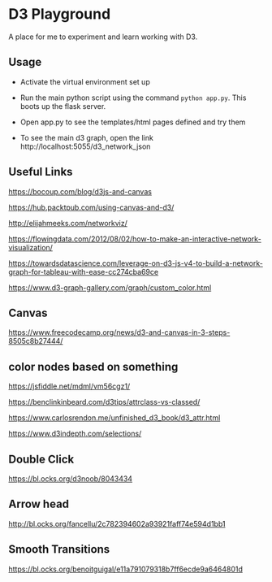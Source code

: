 # D3 Playground

A place for me to experiment and learn working with D3.



## Usage

- Activate the virtual environment set up

- Run the main python script using the command ```python app.py```. This boots up the flask server.
- Open app.py to see the templates/html pages defined and try them
- To see the main d3 graph, open the link  http://localhost:5055/d3_network_json



## Useful Links

https://bocoup.com/blog/d3js-and-canvas

https://hub.packtpub.com/using-canvas-and-d3/

http://elijahmeeks.com/networkviz/



https://flowingdata.com/2012/08/02/how-to-make-an-interactive-network-visualization/

https://towardsdatascience.com/leverage-on-d3-js-v4-to-build-a-network-graph-for-tableau-with-ease-cc274cba69ce

https://www.d3-graph-gallery.com/graph/custom_color.html

## Canvas

https://www.freecodecamp.org/news/d3-and-canvas-in-3-steps-8505c8b27444/

## color nodes based on something

https://jsfiddle.net/mdml/vm56cgz1/



https://benclinkinbeard.com/d3tips/attrclass-vs-classed/

https://www.carlosrendon.me/unfinished_d3_book/d3_attr.html

https://www.d3indepth.com/selections/



## Double Click

https://bl.ocks.org/d3noob/8043434



## Arrow head

http://bl.ocks.org/fancellu/2c782394602a93921faff74e594d1bb1



## Smooth Transitions

https://bl.ocks.org/benoitguigal/e11a791079318b7ff6ecde9a6464801d